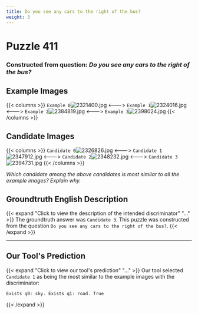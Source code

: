 ```yaml
---
title: Do you see any cars to the right of the bus?
weight: 3
---
```


# Puzzle 411
### Constructed from question: _Do you see any cars to the right of the bus?_


## Example Images
{{< columns >}}
`Example 0`![2321400.jpg](/gqa_images/2321400.jpg)
<--->
`Example 1`![2324016.jpg](/gqa_images/2324016.jpg)
<--->
`Example 2`![2384819.jpg](/gqa_images/2384819.jpg)
<--->
`Example 3`![2398024.jpg](/gqa_images/2398024.jpg)
{{< /columns >}}

## Candidate Images
{{< columns >}}
`Candidate 0`![2326826.jpg](/gqa_images/2326826.jpg)
<--->
`Candidate 1`![2347912.jpg](/gqa_images/2347912.jpg)
<--->
`Candidate 2`![2348232.jpg](/gqa_images/2348232.jpg)
<--->
`Candidate 3`![2394731.jpg](/gqa_images/2394731.jpg)
{{< /columns >}}

*Which candidate among the above candidates is most similar to all the example images? Explain why.*

## Groundtruth English Description

{{< expand "Click to view the description of the intended discriminator" "..." >}}
The groundtruth answer was `Candidate 3`. This puzzle was constructed from the question `Do you see any cars to the right of the bus?`.
{{< /expand >}}

---

## Our Tool's Prediction

{{< expand "Click to view our tool's prediction" "..." >}}
Our tool selected `Candidate 1` as being the most similar to the example images with the discriminator:
```plaintext
Exists q0: sky. Exists q1: road. True
```
{{< /expand >}}
